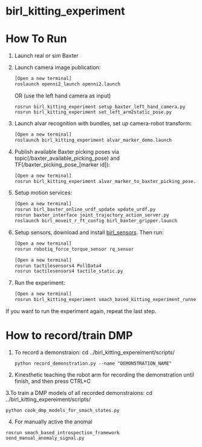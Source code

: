 # birl_kitting_experiment

# How To Run

1. Launch real or sim Baxter

1. Launch camera image publication:

    ```bash
    [Open a new terminal]
    roslaunch openni2_launch openni2.launch
    ```
    OR (use the left hand camera as input) 
    ```
    rosrun birl_kitting_experiment setup_baxter_left_hand_camera.py
    rosrun birl_kitting_experiment set_left_arm2static_pose.py
    ```

1. Launch alvar recognition with bundles, set up camera-robot transform:

    ```bash
    [Open a new terminal]
    roslaunch birl_kitting_experiment alvar_marker_demo.launch
    ```

1. Publish available Baxter picking poses via topic(/baxter_available_picking_pose) and TF(/baxter_picking_pose_[marker id]):

    ```bash
    [Open a new terminal]
    rosrun birl_kitting_experiment alvar_marker_to_baxter_picking_pose.py
    ```

1. Setup motion services:

    ```bash
    [Open a new terminal]
    rosrun birl_baxter_online_urdf_update update_urdf.py
    rosrun baxter_interface joint_trajectory_action_server.py
    roslaunch birl_moveit_r_ft_config birl_baxter_gripper.launch
    ```

1. Setup sensors, download and install [birl_sensors](https://github.com/birlrobotics/birl_sensors.git). Then run:

    ```bash
    [Open a new terminal]
    rosrun robotiq_force_torque_sensor rq_sensor
    
    [Open a new terminal]
    rosrun tactilesensors4 PollData4
    rosrun tactilesensors4 tactile_static.py
    ```

1. Run the experiment:

    ```bash
    [Open a new terminal]
    rosrun birl_kitting_experiment smach_based_kitting_experiment_runner.py
    ```

If you want to run the experiment again, repeat the last step.

# How to record/train DMP
1. To record a demonstraion: cd ../birl_kitting_expereiment/scripts/
   ```
   python record_demonstration.py --name "DEMONSTRATION_NAME"
   ```
2. Kinesthetic teaching the robot arm for recording the demonstration until finish, and then press CTRL+C

3.To train a DMP models of all recorded demonstraions: cd ../birl_kitting_expereiment/scripts/
```
python cook_dmp_models_for_smach_states.py
```
4. For manually active the anomal
```
rosrun smach_based_introspection_framework send_manual_anomaly_signal.py
```